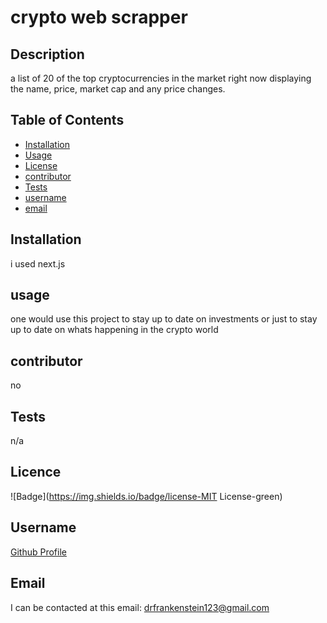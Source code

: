 # crypto web scrapper
 
## Description
 
a list of 20 of the top cryptocurrencies in the market right now displaying the name, price, market cap and any price changes.
 
## Table of Contents
 
* [Installation](#Installation) 
* [Usage](#Usage) 
* [License](#License) 
* [contributor](#contributor) 
* [Tests](#Tests)
* [username](#username) 
* [email](#email)
 
## Installation
 
i used next.js
 
## usage

one would use this project to stay up to date on investments or just to stay up to date on whats happening in the crypto world
 
## contributor 
 
no
 
## Tests
n/a
 
## Licence

![Badge](https://img.shields.io/badge/license-MIT License-green)
 
## Username

[Github Profile](https://github.com/neyneyalldayday/)
 
## Email

I can be contacted at this email: <drfrankenstein123@gmail.com>